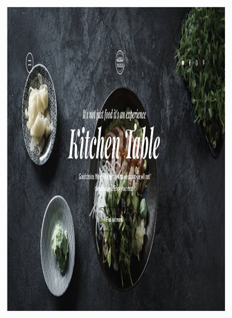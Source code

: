 <div align="center" width="auto">
  <img src="./src/assets/img/cover.png" width="900" height="700"/>
</div>
